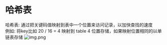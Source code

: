 # 哈希表

哈希表: 通过把关键码值映射到表中一个位置来访问记录，以加快查找的速度   
例如: 将key比如 20 / 16 = 4 映射到 table 4 位置存储，如果映射位置相同的以单链表存储
![img.png](Hash.png)